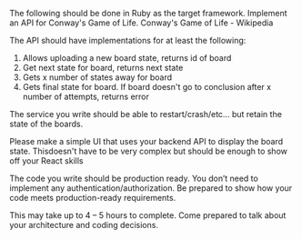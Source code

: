 The following should be done in Ruby as the target framework.
Implement an API for Conway's Game of Life. Conway's Game of Life - Wikipedia

The API should have implementations for at least the following:
1. Allows uploading a new board state, returns id of board
2. Get next state for board, returns next state
3. Gets x number of states away for board
4. Gets final state for board. If board doesn't go to conclusion after x number of attempts,
returns error

The service you write should be able to restart/crash/etc... but retain the state of the boards.

Please make a simple UI that uses your backend API to display the board state. Thisdoesn't have to be very complex but should be enough to show off your React skills

The code you write should be production ready. You don’t need to implement any authentication/authorization. Be prepared to show how your code meets production-ready requirements.

This may take up to 4 – 5 hours to complete. Come prepared to talk about your architecture and coding decisions.

